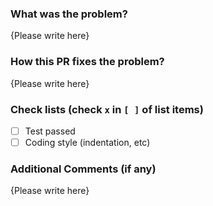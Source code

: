 <!-- Thank you for your contribution to MemCNN! Please replace {Please write here} with your description -->

### What was the problem?

{Please write here}

### How this PR fixes the problem?

{Please write here}

### Check lists (check `x` in `[ ]` of list items)

  - [ ] Test passed
  - [ ] Coding style (indentation, etc)

### Additional Comments (if any)

{Please write here}